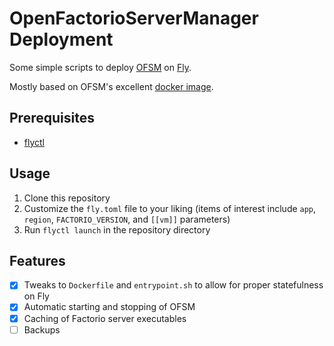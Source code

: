 # OpenFactorioServerManager Deployment

Some simple scripts to deploy [OFSM](https://github.com/OpenFactorioServerManager/factorio-server-manager) on [Fly](https://fly.io/).

Mostly based on OFSM's excellent [docker image](https://github.com/OpenFactorioServerManager/factorio-server-manager/tree/develop/docker).

## Prerequisites

- [flyctl](https://fly.io/docs/flyctl/install/)

## Usage

1. Clone this repository
2. Customize the `fly.toml` file to your liking
   (items of interest include `app`, `region`, `FACTORIO_VERSION`, and `[[vm]]` parameters)
3. Run `flyctl launch` in the repository directory

## Features

- [x] Tweaks to `Dockerfile` and `entrypoint.sh` to allow for proper statefulness on Fly
- [x] Automatic starting and stopping of OFSM
- [x] Caching of Factorio server executables
- [ ] Backups
